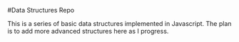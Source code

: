 #Data Structures Repo

This is a series of basic data structures implemented in Javascript. The plan is to add more advanced structures here as I progress.
